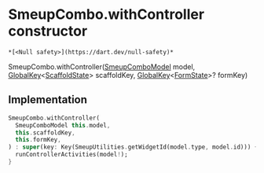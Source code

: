 


# SmeupCombo.withController constructor




    *[<Null safety>](https://dart.dev/null-safety)*



SmeupCombo.withController([SmeupComboModel](../../smeup_models_widgets_smeup_combo_model/SmeupComboModel-class.md) model, [GlobalKey](https://api.flutter.dev/flutter/widgets/GlobalKey-class.html)&lt;[ScaffoldState](https://api.flutter.dev/flutter/material/ScaffoldState-class.html)> scaffoldKey, [GlobalKey](https://api.flutter.dev/flutter/widgets/GlobalKey-class.html)&lt;[FormState](https://api.flutter.dev/flutter/widgets/FormState-class.html)>? formKey)





## Implementation

```dart
SmeupCombo.withController(
  SmeupComboModel this.model,
  this.scaffoldKey,
  this.formKey,
) : super(key: Key(SmeupUtilities.getWidgetId(model.type, model.id))) {
  runControllerActivities(model!);
}
```







